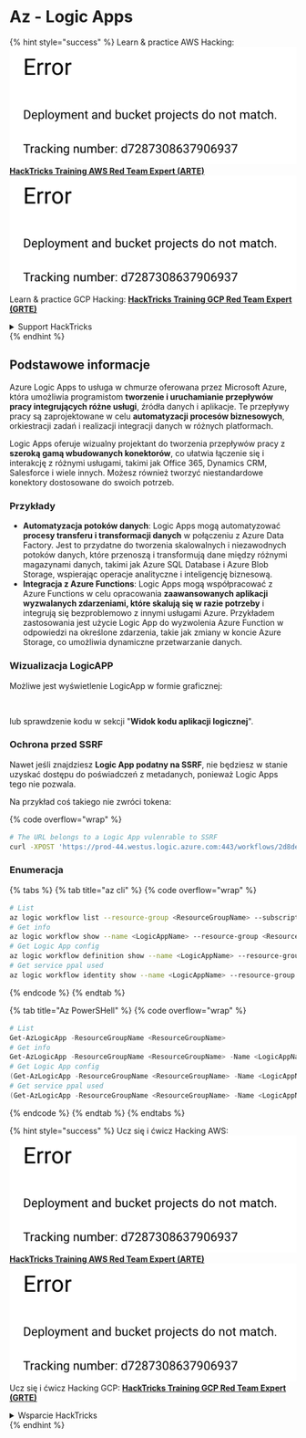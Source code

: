 # Az - Logic Apps

{% hint style="success" %}
Learn & practice AWS Hacking:<img src="../../../.gitbook/assets/image (1) (1).png" alt="" data-size="line">[**HackTricks Training AWS Red Team Expert (ARTE)**](https://training.hacktricks.xyz/courses/arte)<img src="../../../.gitbook/assets/image (1) (1).png" alt="" data-size="line">\
Learn & practice GCP Hacking: <img src="../../../.gitbook/assets/image (2).png" alt="" data-size="line">[**HackTricks Training GCP Red Team Expert (GRTE)**<img src="../../../.gitbook/assets/image (2).png" alt="" data-size="line">](https://training.hacktricks.xyz/courses/grte)

<details>

<summary>Support HackTricks</summary>

* Check the [**subscription plans**](https://github.com/sponsors/carlospolop)!
* **Join the** 💬 [**Discord group**](https://discord.gg/hRep4RUj7f) or the [**telegram group**](https://t.me/peass) or **follow** us on **Twitter** 🐦 [**@hacktricks\_live**](https://twitter.com/hacktricks\_live)**.**
* **Share hacking tricks by submitting PRs to the** [**HackTricks**](https://github.com/carlospolop/hacktricks) and [**HackTricks Cloud**](https://github.com/carlospolop/hacktricks-cloud) github repos.

</details>
{% endhint %}

## Podstawowe informacje

Azure Logic Apps to usługa w chmurze oferowana przez Microsoft Azure, która umożliwia programistom **tworzenie i uruchamianie przepływów pracy integrujących różne usługi**, źródła danych i aplikacje. Te przepływy pracy są zaprojektowane w celu **automatyzacji procesów biznesowych**, orkiestracji zadań i realizacji integracji danych w różnych platformach.

Logic Apps oferuje wizualny projektant do tworzenia przepływów pracy z **szeroką gamą wbudowanych konektorów**, co ułatwia łączenie się i interakcję z różnymi usługami, takimi jak Office 365, Dynamics CRM, Salesforce i wiele innych. Możesz również tworzyć niestandardowe konektory dostosowane do swoich potrzeb.

### Przykłady

* **Automatyzacja potoków danych**: Logic Apps mogą automatyzować **procesy transferu i transformacji danych** w połączeniu z Azure Data Factory. Jest to przydatne do tworzenia skalowalnych i niezawodnych potoków danych, które przenoszą i transformują dane między różnymi magazynami danych, takimi jak Azure SQL Database i Azure Blob Storage, wspierając operacje analityczne i inteligencję biznesową.
* **Integracja z Azure Functions**: Logic Apps mogą współpracować z Azure Functions w celu opracowania **zaawansowanych aplikacji wyzwalanych zdarzeniami, które skalują się w razie potrzeby** i integrują się bezproblemowo z innymi usługami Azure. Przykładem zastosowania jest użycie Logic App do wyzwolenia Azure Function w odpowiedzi na określone zdarzenia, takie jak zmiany w koncie Azure Storage, co umożliwia dynamiczne przetwarzanie danych.

### Wizualizacja LogicAPP

Możliwe jest wyświetlenie LogicApp w formie graficznej:

<figure><img src="../../../.gitbook/assets/image (197).png" alt=""><figcaption></figcaption></figure>

lub sprawdzenie kodu w sekcji "**Widok kodu aplikacji logicznej**".

### Ochrona przed SSRF

Nawet jeśli znajdziesz **Logic App podatny na SSRF**, nie będziesz w stanie uzyskać dostępu do poświadczeń z metadanych, ponieważ Logic Apps tego nie pozwala.

Na przykład coś takiego nie zwróci tokena:

{% code overflow="wrap" %}
```bash
# The URL belongs to a Logic App vulenrable to SSRF
curl -XPOST 'https://prod-44.westus.logic.azure.com:443/workflows/2d8de4be6e974123adf0b98159966644/triggers/manual/paths/invoke?api-version=2016-10-01&sp=%2Ftriggers%2Fmanual%2Frun&sv=1.0&sig=_8_oqqsCXc0u2c7hNjtSZmT0uM4Xi3hktw6Uze0O34s' -d '{"url": "http://169.254.169.254/metadata/identity/oauth2/token?api-version=2018-02-01&resource=https://management.azure.com/"}' -H "Content-type: application/json" -v
```
### Enumeracja

{% tabs %}
{% tab title="az cli" %}
{% code overflow="wrap" %}
```bash
# List
az logic workflow list --resource-group <ResourceGroupName> --subscription <SubscriptionID> --output table
# Get info
az logic workflow show --name <LogicAppName> --resource-group <ResourceGroupName> --subscription <SubscriptionID>
# Get Logic App config
az logic workflow definition show --name <LogicAppName> --resource-group <ResourceGroupName> --subscription <SubscriptionID>
# Get service ppal used
az logic workflow identity show --name <LogicAppName> --resource-group <ResourceGroupName> --subscription <SubscriptionID>
```
{% endcode %}
{% endtab %}

{% tab title="Az PowerSHell" %}
{% code overflow="wrap" %}
```powershell
# List
Get-AzLogicApp -ResourceGroupName <ResourceGroupName>
# Get info
Get-AzLogicApp -ResourceGroupName <ResourceGroupName> -Name <LogicAppName>
# Get Logic App config
(Get-AzLogicApp -ResourceGroupName <ResourceGroupName> -Name <LogicAppName>).Definition | ConvertTo-Json
# Get service ppal used
(Get-AzLogicApp -ResourceGroupName <ResourceGroupName> -Name <LogicAppName>).Identity
```
{% endcode %}
{% endtab %}
{% endtabs %}

{% hint style="success" %}
Ucz się i ćwicz Hacking AWS:<img src="../../../.gitbook/assets/image (1) (1).png" alt="" data-size="line">[**HackTricks Training AWS Red Team Expert (ARTE)**](https://training.hacktricks.xyz/courses/arte)<img src="../../../.gitbook/assets/image (1) (1).png" alt="" data-size="line">\
Ucz się i ćwicz Hacking GCP: <img src="../../../.gitbook/assets/image (2).png" alt="" data-size="line">[**HackTricks Training GCP Red Team Expert (GRTE)**<img src="../../../.gitbook/assets/image (2).png" alt="" data-size="line">](https://training.hacktricks.xyz/courses/grte)

<details>

<summary>Wsparcie HackTricks</summary>

* Sprawdź [**plany subskrypcyjne**](https://github.com/sponsors/carlospolop)!
* **Dołącz do** 💬 [**grupy Discord**](https://discord.gg/hRep4RUj7f) lub [**grupy telegramowej**](https://t.me/peass) lub **śledź** nas na **Twitterze** 🐦 [**@hacktricks\_live**](https://twitter.com/hacktricks\_live)**.**
* **Dziel się sztuczkami hackingowymi, przesyłając PR-y do** [**HackTricks**](https://github.com/carlospolop/hacktricks) i [**HackTricks Cloud**](https://github.com/carlospolop/hacktricks-cloud) repozytoriów na githubie.

</details>
{% endhint %}

